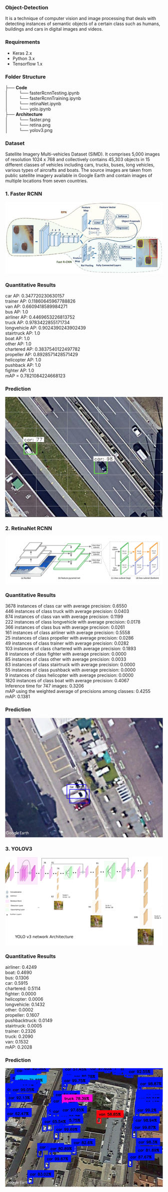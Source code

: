 ### Object-Detection
It is a technique of computer vision and image processing that deals with detecting instances of semantic objects of a certain class such as humans, buildings and cars in digital images and videos.
### Requirements
* Keras 2.x
* Python 3.x
* Tensorflow 1.x
### Folder Structure
├── __Code__     
│ &nbsp;&nbsp;&nbsp;&nbsp;&nbsp;&nbsp;&nbsp;&nbsp;└── fasterRcnnTesting.ipynb  
│ &nbsp;&nbsp;&nbsp;&nbsp;&nbsp;&nbsp;&nbsp;&nbsp;└── fasterRcnnTraining.ipynb    
│ &nbsp;&nbsp;&nbsp;&nbsp;&nbsp;&nbsp;&nbsp;&nbsp;└── retinaNet.ipynb    
│ &nbsp;&nbsp;&nbsp;&nbsp;&nbsp;&nbsp;&nbsp;&nbsp;└── yolo.ipynb    
├── __Architecture__    
│ &nbsp;&nbsp;&nbsp;&nbsp;&nbsp;&nbsp;&nbsp;&nbsp;└── faster.png  
│ &nbsp;&nbsp;&nbsp;&nbsp;&nbsp;&nbsp;&nbsp;&nbsp;└── retina.png   
│ &nbsp;&nbsp;&nbsp;&nbsp;&nbsp;&nbsp;&nbsp;&nbsp;└── yolov3.png   
### Dataset 
Satellite Imagery Multi-vehicles Dataset (SIMD). It comprises 5,000 images of resolution 1024 x 768 and collectively contains 45,303 objects in 15 different classes of vehicles including cars,
trucks, buses, long vehicles, various types of aircrafts and boats. The source images are taken from public satellite imagery available in Google Earth and contain images of multiple locations from seven countries.
### 1. Faster RCNN
![Faster RCNN](Architecture/faster.png)
### Quantitative Results
car AP: 0.347720230630157  
trainer AP: 0.11860645967788826  
van AP: 0.6609418589984271  
bus AP: 1.0  
airliner AP: 0.4469653226813752  
truck AP: 0.9783422855171734  
longvehicle AP: 0.9024390243902439  
stairtruck AP: 1.0  
boat AP: 1.0  
other AP: 1.0  
chartered AP: 0.3837540122497782  
propeller AP: 0.8928571428571429  
helicopter AP: 1.0  
pushback AP: 1.0  
fighter AP: 1.0  
mAP = 0.7821084224668123  
### Prediction  
![faster](Result/faster.png)  
### 2. RetinaNet RCNN
![RetinaNet](Architecture/retina.png)
### Quantitative Results
3678 instances of class car with average precision: 0.6550  
446 instances of class truck with average precision: 0.0403  
874 instances of class van with average precision: 0.1199  
222 instances of class longvehicle with average precision: 0.0178  
366 instances of class bus with average precision: 0.0261  
161 instances of class airliner with average precision: 0.5558  
25 instances of class propeller with average precision: 0.0286  
49 instances of class trainer with average precision: 0.0282  
103 instances of class chartered with average precision: 0.1893  
8 instances of class fighter with average precision: 0.0000  
85 instances of class other with average precision: 0.0033  
83 instances of class stairtruck with average precision: 0.0000  
55 instances of class pushback with average precision: 0.0000  
9 instances of class helicopter with average precision: 0.0000  
1820 instances of class boat with average precision: 0.4067  
Inference time for 747 images: 0.3206  
mAP using the weighted average of precisions among classes: 0.4255  
mAP: 0.1381  
### Prediction  
![retina](Result/retina.png)  
### 3. YOLOV3
![YOLOV3](Architecture/yolov3.png)
### Quantitative Results
airliner: 0.4249  
boat: 0.4690  
bus: 0.1306  
car: 0.5915  
chartered: 0.5114  
fighter: 0.0000  
helicopter: 0.0006  
longvehicle: 0.1432  
other: 0.0002  
propeller: 0.1607  
pushbacktruck: 0.0149  
stairtruck: 0.0005  
trainer: 0.2326  
truck: 0.2090  
van: 0.1532  
mAP: 0.2028  
### Prediction  
![yolo](Result/yolo.jpg)  
